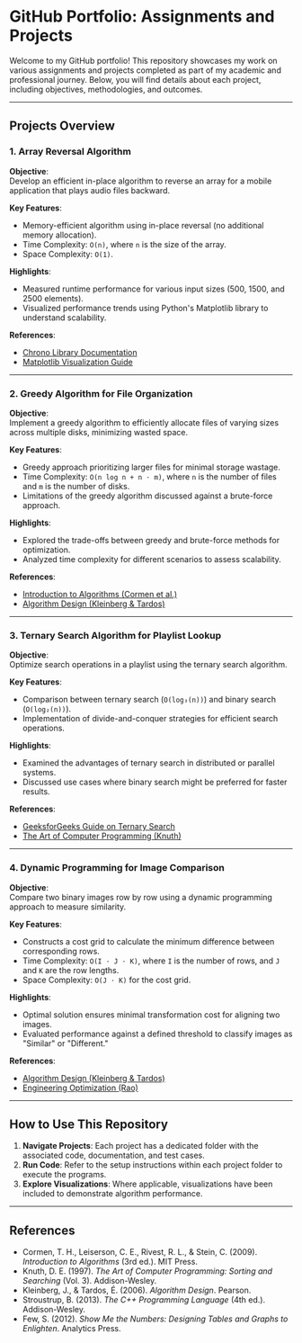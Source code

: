 # GitHub Portfolio: Assignments and Projects

Welcome to my GitHub portfolio! This repository showcases my work on various assignments and projects completed as part of my academic and professional journey. Below, you will find details about each project, including objectives, methodologies, and outcomes.

---

## Projects Overview

### 1. Array Reversal Algorithm
**Objective**:  
Develop an efficient in-place algorithm to reverse an array for a mobile application that plays audio files backward.

**Key Features**:
- Memory-efficient algorithm using in-place reversal (no additional memory allocation).
- Time Complexity: `O(n)`, where `n` is the size of the array.
- Space Complexity: `O(1)`.

**Highlights**:
- Measured runtime performance for various input sizes (500, 1500, and 2500 elements).
- Visualized performance trends using Python's Matplotlib library to understand scalability.

**References**:
- [Chrono Library Documentation](https://en.cppreference.com/w/cpp/chrono)
- [Matplotlib Visualization Guide](https://matplotlib.org/stable/contents.html)

---

### 2. Greedy Algorithm for File Organization
**Objective**:  
Implement a greedy algorithm to efficiently allocate files of varying sizes across multiple disks, minimizing wasted space.

**Key Features**:
- Greedy approach prioritizing larger files for minimal storage wastage.
- Time Complexity: `O(n log n + n ⋅ m)`, where `n` is the number of files and `m` is the number of disks.
- Limitations of the greedy algorithm discussed against a brute-force approach.

**Highlights**:
- Explored the trade-offs between greedy and brute-force methods for optimization.
- Analyzed time complexity for different scenarios to assess scalability.

**References**:
- [Introduction to Algorithms (Cormen et al.)](https://mitpress.mit.edu/books/introduction-algorithms)
- [Algorithm Design (Kleinberg & Tardos)](https://www.pearson.com/)

---

### 3. Ternary Search Algorithm for Playlist Lookup
**Objective**:  
Optimize search operations in a playlist using the ternary search algorithm.

**Key Features**:
- Comparison between ternary search (`O(log₃(n))`) and binary search (`O(log₂(n))`).
- Implementation of divide-and-conquer strategies for efficient search operations.

**Highlights**:
- Examined the advantages of ternary search in distributed or parallel systems.
- Discussed use cases where binary search might be preferred for faster results.

**References**:
- [GeeksforGeeks Guide on Ternary Search](https://www.geeksforgeeks.org/ternary-search/)
- [The Art of Computer Programming (Knuth)](https://www.addisonwesley.com/)

---

### 4. Dynamic Programming for Image Comparison
**Objective**:  
Compare two binary images row by row using a dynamic programming approach to measure similarity.

**Key Features**:
- Constructs a cost grid to calculate the minimum difference between corresponding rows.
- Time Complexity: `O(I ⋅ J ⋅ K)`, where `I` is the number of rows, and `J` and `K` are the row lengths.
- Space Complexity: `O(J ⋅ K)` for the cost grid.

**Highlights**:
- Optimal solution ensures minimal transformation cost for aligning two images.
- Evaluated performance against a defined threshold to classify images as "Similar" or "Different."

**References**:
- [Algorithm Design (Kleinberg & Tardos)](https://www.pearson.com/)
- [Engineering Optimization (Rao)](https://www.wiley.com/)

---

## How to Use This Repository
1. **Navigate Projects**: Each project has a dedicated folder with the associated code, documentation, and test cases.
2. **Run Code**: Refer to the setup instructions within each project folder to execute the programs.
3. **Explore Visualizations**: Where applicable, visualizations have been included to demonstrate algorithm performance.

---

## References
- Cormen, T. H., Leiserson, C. E., Rivest, R. L., & Stein, C. (2009). *Introduction to Algorithms* (3rd ed.). MIT Press.
- Knuth, D. E. (1997). *The Art of Computer Programming: Sorting and Searching* (Vol. 3). Addison-Wesley.
- Kleinberg, J., & Tardos, É. (2006). *Algorithm Design*. Pearson.
- Stroustrup, B. (2013). *The C++ Programming Language* (4th ed.). Addison-Wesley.
- Few, S. (2012). *Show Me the Numbers: Designing Tables and Graphs to Enlighten*. Analytics Press.
